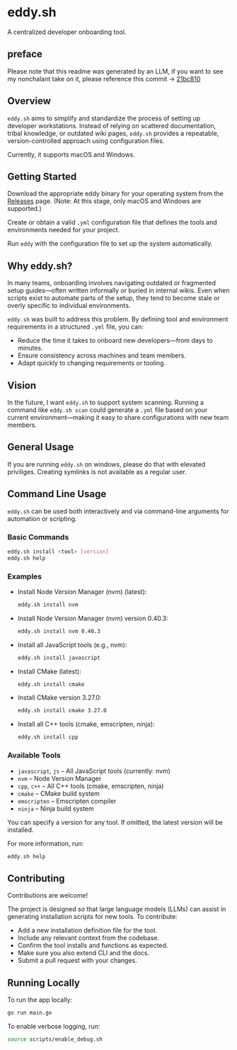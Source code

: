 # eddy.sh
A centralized developer onboarding tool.

## preface
Please note that this readme was generated by an LLM, if you want to see my nonchalant take on it, please reference this commit -> [21bc810](https://github.com/kurekszymon/eddy.sh/commit/21bc810a504018cdca6c721becd6766c6d67a2e4)

## Overview
`eddy.sh` aims to simplify and standardize the process of setting up developer workstations. Instead of relying on scattered documentation, tribal knowledge, or outdated wiki pages, `eddy.sh` provides a repeatable, version-controlled approach using configuration files.

Currently, it supports macOS and Windows.

## Getting Started
Download the appropriate eddy binary for your operating system from the [Releases](https://github.com/kurekszymon/eddy.sh/releases) page.
(Note: At this stage, only macOS and Windows are supported.)

Create or obtain a valid `.yml` configuration file that defines the tools and environments needed for your project.

Run `eddy` with the configuration file to set up the system automatically.

## Why eddy.sh?
In many teams, onboarding involves navigating outdated or fragmented setup guides—often written informally or buried in internal wikis. Even when scripts exist to automate parts of the setup, they tend to become stale or overly specific to individual environments.

`eddy.sh` was built to address this problem. By defining tool and environment requirements in a structured `.yml` file, you can:

- Reduce the time it takes to onboard new developers—from days to minutes.
- Ensure consistency across machines and team members.
- Adapt quickly to changing requirements or tooling.

## Vision
In the future, I want `eddy.sh` to support system scanning. Running a command like `eddy.sh scan` could generate a `.yml` file based on your current environment—making it easy to share configurations with new team members.

## General Usage 
If you are running `eddy.sh` on windows, please do that with elevated priviliges. Creating symlinks is not available as a regular user. 

## Command Line Usage

`eddy.sh` can be used both interactively and via command-line arguments for automation or scripting.

### Basic Commands

```bash
eddy.sh install <tool> [version]
eddy.sh help
```

### Examples

- Install Node Version Manager (nvm) (latest):
  ```bash
  eddy.sh install nvm
  ```
- Install Node Version Manager (nvm) version 0.40.3:
  ```bash
  eddy.sh install nvm 0.40.3
  ```
- Install all JavaScript tools (e.g., nvm):
  ```bash
  eddy.sh install javascript
  ```
- Install CMake (latest):
  ```bash
  eddy.sh install cmake
  ```
- Install CMake version 3.27.0:
  ```bash
  eddy.sh install cmake 3.27.0
  ```
- Install all C++ tools (cmake, emscripten, ninja):
  ```bash
  eddy.sh install cpp
  ```

### Available Tools

- `javascript`, `js` – All JavaScript tools (currently: nvm)
- `nvm` – Node Version Manager
- `cpp`, `c++` – All C++ tools (cmake, emscripten, ninja)
- `cmake` – CMake build system
- `emscripten` – Emscripten compiler
- `ninja` – Ninja build system

You can specify a version for any tool. If omitted, the latest version will be installed.

For more information, run:
```bash
eddy.sh help
```

## Contributing
Contributions are welcome!

The project is designed so that large language models (LLMs) can assist in generating installation scripts for new tools. To contribute:

- Add a new installation definition file for the tool.
- Include any relevant context from the codebase.
- Confirm the tool installs and functions as expected.
- Make sure you also extend CLI and the docs. 
- Submit a pull request with your changes.

## Running Locally
To run the app locally:
```bash
go run main.go
```

To enable verbose logging, run:

```bash
source scripts/enable_debug.sh
```